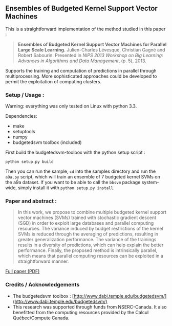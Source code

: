 Ensembles of Budgeted Kernel Support Vector Machines
-----------------------

This is a straightforward implementation of the method studied in this paper :


>**Ensembles of Budgeted Kernel Support Vector Machines for Parallel Large Scale Learning.**
> Julien-Charles Lévesque, Christian Gagné and Robert Sabourin.
> Presented in *NIPS 2013 Workshop on Big Learning: Advances in Algorithms and Data Management*, (p. 5),  2013.

Supports the training and computation of predictions in parallel through multiprocessing. More sophisticated approaches could be developed to permit the exploitation of computing clusters.


### Setup / Usage :

Warning: everything was only tested on Linux with python 3.3.

Dependencies:

- make
- setuptools
- numpy
- budgetedsvm toolbox (included)

First build the budgetedsvm-toolbox with the python setup script :

    python setup.py build

Then you can run the sample, `cd` into the samples directory and run the `a9a.py` script, which will train an ensemble of 7 budgeted kernel SVMs on the a9a dataset. If you want to be able to call the `bbsvm` package system-wide, simply install it with `python setup.py install`.

### Paper and abstract :

>In this work, we propose to combine multiple budgeted kernel support vector machines (SVMs) trained with stochastic gradient descent (SGD) in order to exploit large databases and parallel computing resources. The variance induced by budget restrictions of the kernel SVMs is reduced through the averaging of predictions, resulting in greater generalization performance. The variance of the trainings results in a diversity of predictions, which can help explain the better performance. Finally, the proposed method is intrinsically parallel, which means that parallel computing resources can be exploited in a straightforward manner.

[Full paper (PDF)](http://w3.gel.ulaval.ca/~levesq22/papers/bsgdens_biglearn_nips2013.pdf)

### Credits / Acknowledgements

- The budgetedsvm toolbox : [http://www.dabi.temple.edu/budgetedsvm/](http://www.dabi.temple.edu/budgetedsvm/)
- This research was supported through funds from NSERC-Canada. It also benefitted from the computing resources provided by the Calcul Québec/Compute Canada.

